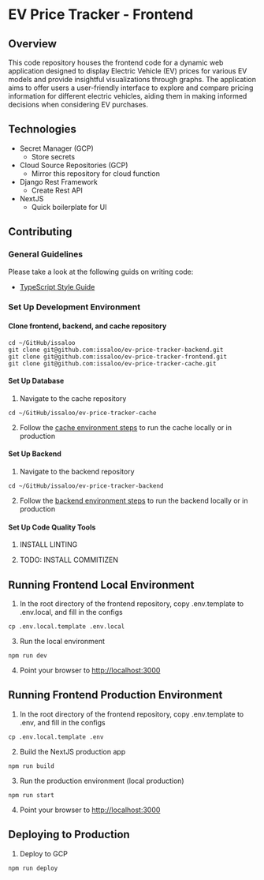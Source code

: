 # EV Price Tracker - Frontend

## Overview

This code repository houses the frontend code for a dynamic web application designed to display Electric Vehicle (EV) prices for various EV models and provide insightful visualizations through graphs. The application aims to offer users a user-friendly interface to explore and compare pricing information for different electric vehicles, aiding them in making informed decisions when considering EV purchases.

## Technologies

- Secret Manager (GCP)
  - Store secrets
- Cloud Source Repositories (GCP)
  - Mirror this repository for cloud function
- Django Rest Framework
  - Create Rest API
- NextJS
  - Quick boilerplate for UI

## Contributing

### General Guidelines

Please take a look at the following guids on writing code:

- [TypeScript Style Guide](https://mkosir.github.io/typescript-style-guide/)

### Set Up Development Environment

#### Clone frontend, backend, and cache repository

```Shell
cd ~/GitHub/issaloo
git clone git@github.com:issaloo/ev-price-tracker-backend.git
git clone git@github.com:issaloo/ev-price-tracker-frontend.git
git clone git@github.com:issaloo/ev-price-tracker-cache.git
```

#### Set Up Database

1. Navigate to the cache repository

```Shell
cd ~/GitHub/issaloo/ev-price-tracker-cache
```

2. Follow the [cache environment steps](https://github.com/issaloo/ev-price-tracker-cache) to run the cache locally or in production

#### Set Up Backend

1. Navigate to the backend repository

```Shell
cd ~/GitHub/issaloo/ev-price-tracker-backend
```

2. Follow the [backend environment steps](https://github.com/issaloo/ev-price-tracker-backend) to run the backend locally or in production

#### Set Up Code Quality Tools

1. INSTALL LINTING

2. TODO: INSTALL COMMITIZEN

## Running Frontend Local Environment

1. In the root directory of the frontend repository, copy .env.template to .env.local, and fill in the configs

```Shell
cp .env.local.template .env.local
```

3. Run the local environment

```Shell
npm run dev
```

4. Point your browser to [http://localhost:3000](http://localhost:3000)

## Running Frontend Production Environment

1. In the root directory of the frontend repository, copy .env.template to .env, and fill in the configs

```Shell
cp .env.local.template .env
```

2. Build the NextJS production app

```Shell
npm run build
```

3. Run the production environment (local production)

```Shell
npm run start
```

4. Point your browser to [http://localhost:3000](http://localhost:3000)

## Deploying to Production

1. Deploy to GCP

```Shell
npm run deploy
```

